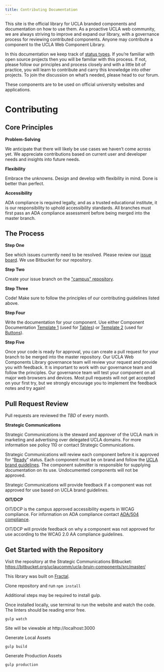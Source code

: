 ```yaml
---
title: Contributing Documentation
---
```

This site is the official library for UCLA branded components and documentation on how to use them. As a proactive UCLA web community, we are always striving to improve and expand our library, with a governance process for reviewing contributed components. Anyone may contribute a component to the UCLA Web Component Library.

In this documentation we keep track of [status types](/build/index.html). If you’re familiar with open source projects then you will be familiar with this process. If not, please follow our principles and process closely and with a little bit of practice, you will learn to contribute and carry this knowledge into other projects. To join the discussion on what’s needed, please head to our forum.

These components are to be used on official university websites and applications.

# **Contributing**

## **Core Principles**

**Problem-Solving**

We anticipate that there will likely be use cases we haven’t come across yet. We appreciate contributions based on current user and developer needs and insights into future needs.

**Flexibility**

Embrace the unknowns. Design and develop with flexibility in mind. Done is better than perfect.

**Accessibility**

ADA compliance is required legally, and as a trusted educational institute, it is our responsibility to uphold accessibility standards. All branches must first pass an ADA compliance assessment before being merged into the master branch.

## **The Process**

**Step One**

See which issues currently need to be resolved. Please review our [issue board](https://bitbucket.org/uclaucomm/ucla-bruin-components/src/master/). We use Bitbucket for our repository.

**Step Two**

Create your issue branch on the ["campus" repository](https://bitbucket.org/uclaucomm/ucla-bruin-components/src/campus/).

**Step Three**

Code! Make sure to follow the principles of our contributing guidelines listed above.

**Step Four**

Write the documentation for your component. Use either Component Documentation [Template 1](https://docs.google.com/document/d/1ZTx27t_yjLnQ4HxEh5SuEyjEMzJ-OzgjxwrcqSpLlxM/edit) (used for [Tables](/build/docs/component-guidelines/tables.html)) or [Template 2](https://docs.google.com/document/d/1skG3eTt6nktdypZFRUwMFJThjb5jEzVAgMjNJX5A1ks/edit) (used for [Buttons](/build/docs/component-guidelines/buttons-and-links.html)).

**Step Five**

Once your code is ready for approval, you can create a pull request for your branch to be merged into the master repository. Our UCLA Web Components Library governance team will review your request and provide you with feedback. It is important to work with our governance team and follow the principles. Our governance team will test your component on all major web browsers and devices. Most pull requests will not get accepted on your first try, but we strongly encourage you to implement the feedback notes and try again!

## **Pull Request Review**

Pull requests are reviewed the *TBD* of every month.

**Strategic Communications**

Strategic Communications is the steward and approver of the UCLA mark in marketing and advertising over delegated UCLA domains. For more information see policy 110 or contact Strategic Communications.

Strategic Communications will review each component before it is approved for “[Ready](/build/index.html)” status. Each component must be on brand and follow the [UCLA brand guidelines](http://brand.ucla.edu/). The component submitter is responsible for supplying documentation on its use. Undocumented components will not be approved.

Strategic Communications will provide feedback if a component was not approved for use based on UCLA brand guidelines.

**OIT/DCP**

OIT/DCP is the campus approved accessibility experts in WCAG compliance. For information on ADA compliance contact [ADA/504 compliance](https://www.ada.ucla.edu/).

OIT/DCP will provide feedback on why a component was not approved for use according to the WCAG 2.0 AA compliance guidelines.

## Get Started with the Repository
Visit the repository at the Strategic Communications Bitbucket: https://bitbucket.org/uclaucomm/ucla-bruin-components/src/master/

This library was built on [Fractal](https://fractal.build).

Clone repository and run `npm install`

Additional steps may be required to install gulp.

Once installed locally, use terminal to run the website and watch the code. The linters should be reading error free.
```
gulp watch
```
Site will be viewable at http://localhost:3000


Generate Local Assets
```
gulp build
```

Generate Production Assets
```
gulp production
```
